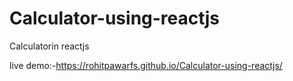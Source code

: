 # Calculator-using-reactjs
Calculatorin reactjs

live demo:-https://rohitpawarfs.github.io/Calculator-using-reactjs/
